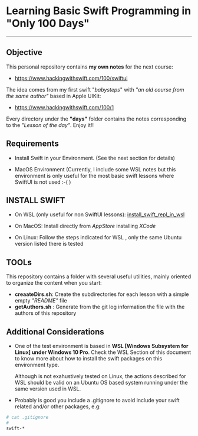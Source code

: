 # Learning Basic Swift Programming in "Only 100 Days"
---

## **Objective**

This personal repository contains **my own notes** for the next course:

- https://www.hackingwithswift.com/100/swiftui

The idea comes from my first swift "*babysteps*" with *"an old course from the same author"* based in Apple UIKit:

- https://www.hackingwithswift.com/100/1

Every directory under the **"days"** folder contains the notes corresponding to the *"Lesson of the day"*. Enjoy it!!


## **Requirements**

- Install Swift in your Environment.
  (See the next section for details)

- MacOS Environment
  (Currently, I include some WSL notes but this environment
   is only useful for the most basic swift lessons where
   SwiftUI is not used :-( )

## **INSTALL SWIFT**

- On WSL (only useful for non SwiftUI lessons): [install_swift_repl_in_wsl](docs/install_swift_on_WSL.md)

- On MacOS: Install directly from *AppStore* installing *XCode* 

- On Linux: Follow the steps indicated for WSL , only the same Ubuntu version listed there is tested


## **TOOLs**

This repository contains a folder with several useful utilities, mainly oriented to organize the content when
you start:

  - **creaateDirs.sh**: Create the subdirectories for each lesson with a simple empty *"README"* file
  - **getAuthors.sh** : Generate from the git log information the file with the authors of this repository

## **Additional Considerations**

- One of the test environment is based in **WSL [Windows Subsystem for Linux] under Windows 10 Pro**.
  Check the WSL Section of this document to know more about how to install the swift packages on this environment type.

  Although is not exahustively tested on Linux, the actions described for WSL should be valid on an Ubuntu OS based 
  system running under the same version used in WSL.

- Probably is good you include a .gitignore to avoid include your swift related and/or other packages, e.g:
```bash
# cat .gitignore
#
swift-*
```
